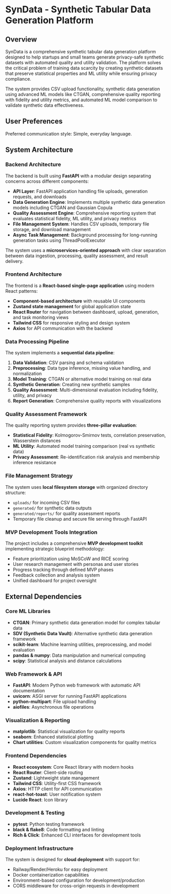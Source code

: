 # SynData - Synthetic Tabular Data Generation Platform

## Overview

SynData is a comprehensive synthetic tabular data generation platform designed to help startups and small teams generate privacy-safe synthetic datasets with automated quality and utility validation. The platform solves the critical problem of training data scarcity by creating synthetic datasets that preserve statistical properties and ML utility while ensuring privacy compliance.

The system provides CSV upload functionality, synthetic data generation using advanced ML models like CTGAN, comprehensive quality reporting with fidelity and utility metrics, and automated ML model comparison to validate synthetic data effectiveness.

## User Preferences

Preferred communication style: Simple, everyday language.

## System Architecture

### Backend Architecture
The backend is built using **FastAPI** with a modular design separating concerns across different components:

- **API Layer**: FastAPI application handling file uploads, generation requests, and downloads
- **Data Generation Engine**: Implements multiple synthetic data generation models including CTGAN and Gaussian Copula
- **Quality Assessment Engine**: Comprehensive reporting system that evaluates statistical fidelity, ML utility, and privacy metrics
- **File Management System**: Handles CSV uploads, temporary file storage, and download management
- **Async Task Management**: Background processing for long-running generation tasks using ThreadPoolExecutor

The system uses a **microservices-oriented approach** with clear separation between data ingestion, processing, quality assessment, and result delivery.

### Frontend Architecture
The frontend is a **React-based single-page application** using modern React patterns:

- **Component-based architecture** with reusable UI components
- **Zustand state management** for global application state
- **React Router** for navigation between dashboard, upload, generation, and task monitoring views
- **Tailwind CSS** for responsive styling and design system
- **Axios** for API communication with the backend

### Data Processing Pipeline
The system implements a **sequential data pipeline**:

1. **Data Validation**: CSV parsing and schema validation
2. **Preprocessing**: Data type inference, missing value handling, and normalization
3. **Model Training**: CTGAN or alternative model training on real data
4. **Synthetic Generation**: Creating new synthetic samples
5. **Quality Assessment**: Multi-dimensional evaluation including fidelity, utility, and privacy
6. **Report Generation**: Comprehensive quality reports with visualizations

### Quality Assessment Framework
The quality reporting system provides **three-pillar evaluation**:

- **Statistical Fidelity**: Kolmogorov-Smirnov tests, correlation preservation, Wasserstein distances
- **ML Utility**: Automated model training comparison (real vs synthetic data)
- **Privacy Assessment**: Re-identification risk analysis and membership inference resistance

### File Management Strategy
The system uses **local filesystem storage** with organized directory structure:
- `uploads/` for incoming CSV files
- `generated/` for synthetic data outputs
- `generated/reports/` for quality assessment reports
- Temporary file cleanup and secure file serving through FastAPI

### MVP Development Tools Integration
The project includes a comprehensive **MVP development toolkit** implementing strategic blueprint methodology:
- Feature prioritization using MoSCoW and RICE scoring
- User research management with personas and user stories
- Progress tracking through defined MVP phases
- Feedback collection and analysis system
- Unified dashboard for project oversight

## External Dependencies

### Core ML Libraries
- **CTGAN**: Primary synthetic data generation model for complex tabular data
- **SDV (Synthetic Data Vault)**: Alternative synthetic data generation framework
- **scikit-learn**: Machine learning utilities, preprocessing, and model evaluation
- **pandas & numpy**: Data manipulation and numerical computing
- **scipy**: Statistical analysis and distance calculations

### Web Framework & API
- **FastAPI**: Modern Python web framework with automatic API documentation
- **uvicorn**: ASGI server for running FastAPI applications
- **python-multipart**: File upload handling
- **aiofiles**: Asynchronous file operations

### Visualization & Reporting
- **matplotlib**: Statistical visualization for quality reports
- **seaborn**: Enhanced statistical plotting
- **Chart utilities**: Custom visualization components for quality metrics

### Frontend Dependencies
- **React ecosystem**: Core React library with modern hooks
- **React Router**: Client-side routing
- **Zustand**: Lightweight state management
- **Tailwind CSS**: Utility-first CSS framework
- **Axios**: HTTP client for API communication
- **react-hot-toast**: User notification system
- **Lucide React**: Icon library

### Development & Testing
- **pytest**: Python testing framework
- **black & flake8**: Code formatting and linting
- **Rich & Click**: Enhanced CLI interfaces for development tools

### Deployment Infrastructure
The system is designed for **cloud deployment** with support for:
- Railway/Render/Heroku for easy deployment
- Docker containerization capabilities
- Environment-based configuration for development/production
- CORS middleware for cross-origin requests in development